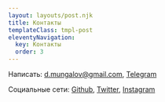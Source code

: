 ```yaml
---
layout: layouts/post.njk
title: Контакты
templateClass: tmpl-post
eleventyNavigation:
  key: Контакты
  order: 3
---
```


<p>
  Написать: 
  <a href="mailto:d.mungalov@gmail.com" rel="me">d.mungalov@gmail.com</a>, 
  <a href="http://t.me/beard_less" rel="me">Telegram</a>
</p>
<p>
  Социальные сети:
    <a target="_blank" href="https://github.com/beardlessman" rel="me">Github</a>,
    <a target="_blank" href="https://twitter.com/beard_less" rel="me">Twitter</a>,
    <a target="_blank" href="https://www.instagram.com/beard__less/" rel="me">Instagram</a>
</p>
